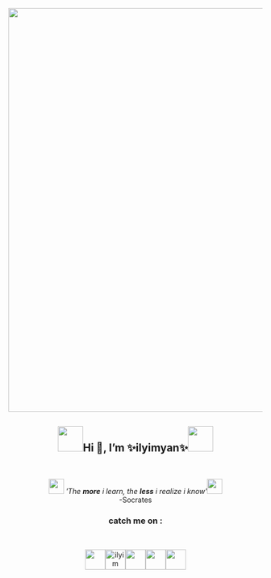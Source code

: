 <p align="center"><img src="https://github.com/ilyimyan/ilyimyan/blob/main/img/jumbotron.png" width="800px"></p>
<h2 align="center"><img src="https://github.com/ilyimyan/ilyimyan/blob/img/gif/neko_hooray.gif" width="50">Hi 👋, I’m ✨ilyimyan✨<img src="https://github.com/ilyimyan/ilyimyan/blob/img/gif/neko_hooray.gif" width="50"></h2><br>
<p align="center">
<img src="https://github.com/ilyimyan/ilyimyan/blob/main/gif/sparkles-pink.gif" width="30"> <i>'The <b>more</b> i learn, the <b>less</b> i realize i know'</i><img src="https://github.com/ilyimyan/ilyimyan/blob/main/gif/sparkles-pink.gif" width="30"><br>
-Socrates<br>
 <h3 align="center">catch me on :</h3>
<br>
 <p align="center">
 <img src="https://github.com/ilyimyan/ilyimyan/blob/main/gif/cat_butt.gif" width="40"><a href="https://web.facebook.com/profile.php?id=100028377257427"><img src="https://github.com/ilyimyan/ilyimyan/blob/img/img/facebook%20new.png" width="40" alt="ilyim"></a><a href="https://www.instagram.com/saroyan_yan/"><img src="https://github.com/ilyimyan/ilyimyan/blob/img/img/instagram%20new.png" width="40"></a><a href="https://twitter.com/ilyimyan_yan"><img src="https://github.com/ilyimyan/ilyimyan/blob/img/img/twitter%20new.png" width="40"></a><img src="https://github.com/ilyimyan/ilyimyan/blob/main/gif/cat_butt.gif" width="40">
 </p>
